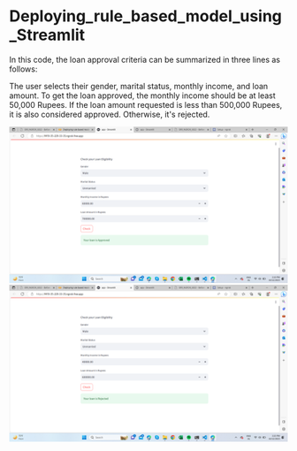 # Deploying_rule_based_model_using_Streamlit
In this code, the loan approval criteria can be summarized in three lines as follows:

The user selects their gender, marital status, monthly income, and loan amount.
To get the loan approved, the monthly income should be at least 50,000 Rupees.
If the loan amount requested is less than 500,000 Rupees, it is also considered approved. Otherwise, it's rejected.

![app look like](https://github.com/PrajaktaPatil1/Deploying_rule_based_model_using_Streamlit/blob/main/Screenshot%20(396).png)
![.](https://github.com/PrajaktaPatil1/Deploying_rule_based_model_using_Streamlit/blob/main/Screenshot%20(397).png)
